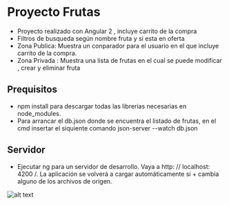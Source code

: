 # Proyecto Frutas

+ Proyecto realizado con Angular 2 , incluye carrito de la compra
+ Filtros de busqueda según nombre fruta y si esta en oferta 
+ Zona Publica: Muestra un conparador para el usuario en el que incluye carrito de la compra.
+ Zona Privada : Muestra una lista de frutas en el cual se puede modificar , crear y eliminar fruta

## Prequisitos

+ npm install para descargar todas las librerias necesarias en node_modules.
+ Para arrancar el db.json donde se encuentra el listado de frutas,  en el cmd insertar el siquiente comando json-server --watch db.json


## Servidor
+ Ejecutar ng para un servidor de desarrollo. Vaya a http: // localhost: 4200 /. La aplicación se volverá a cargar automáticamente si + cambia alguno de los archivos de origen.

![alt text](https://raw.githubusercontent.com/valeria20000/proyectoFrutas/master/src/assets/img/index.png)



